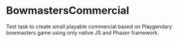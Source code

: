 # BowmastersCommercial
Test task to create small playable commercial based on Playgendary bowmasters game using only native JS and Phaser framework.
